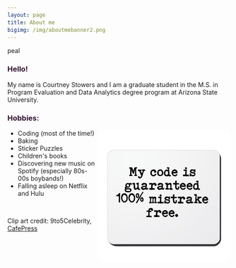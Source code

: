 ```yaml
---
layout: page
title: About me
bigimg: /img/aboutmebanner2.png
---
```

peal
<h3> Hello! </h3>

My name is Courtney Stowers and I am a graduate student in the M.S. in Program Evaluation and Data Analytics degree program at Arizona State University.

<h3> Hobbies: </h3>

<img src="/img/codeclipart.jpg" width="300"/>

<div class="list" markdown="1">
<p>
<ul>
<li> Coding (most of the time!) </li>
<li> Baking </li>
<li> Sticker Puzzles </li>
<li> Children's books </li>
<li> Discovering new music on Spotify (especially 80s-00s boybands!) </li>
<li> Falling asleep on Netflix and Hulu </li>
</ul>
<p>
</div>

<br>

Clip art credit: 9to5Celebrity, [CafePress](https://www.cafepress.com/+funny_computer_programmer_joke_quote_mousepad,749921093)

<br>

<style>

h3{
color: #331132;
}

.list p{
float: left;
}

img{
vertical-align: middle;
float: right;    
}

.tinytext p{
font-size: 1
}

.link{ color: #ff5e6c; 
}

</style>
